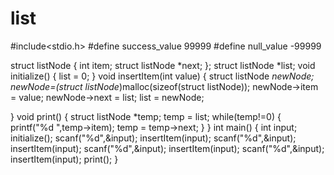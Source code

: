 # list
#include<stdio.h>
#define success_value 99999
#define null_value -99999

struct listNode
{
    int item;
    struct listNode *next;
};
struct listNode *list;
void initialize()
{
    list = 0;
}
void insertItem(int value)
{
    struct listNode *newNode;
    newNode=(struct listNode*)malloc(sizeof(struct listNode));
    newNode->item = value;
    newNode->next = list;
    list = newNode;

}
void print()
{
  struct listNode *temp;
   temp = list;
   while(temp!=0)
   {
       printf("%d ",temp->item);
       temp = temp->next;
   }
}
int main()
{
    int input;
    initialize();
    scanf("%d",&input);
    insertItem(input);
    scanf("%d",&input);
    insertItem(input);
    scanf("%d",&input);
    insertItem(input);
    scanf("%d",&input);
    insertItem(input);
    print();
}
